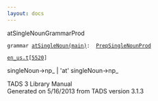 ```yaml
---
layout: docs
---
```

<span class="title">atSingleNoun</span><span class="type">GrammarProd</span>

`grammar `<span class="classExtLink">[`atSingleNoun(main)`](../object/atSingleNoun(main).html)</span>` :   `[`PrepSingleNounProd`](../object/PrepSingleNounProd.html)

[`en_us.t`](../file/en_us.t.html)`[`[`5520`](../source/en_us.t.html#5520)`]`

<div class="gramrule">

singleNoun-\>np\_ \| 'at' singleNoun-\>np\_

</div>

<div class="ftr">

TADS 3 Library Manual  
Generated on 5/16/2013 from TADS version 3.1.3

</div>
